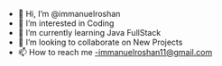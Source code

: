 - 👋 Hi, I’m @immanuelroshan
- 👀 I’m interested in Coding 
- 🌱 I’m currently learning Java FullStack
- 💞️ I’m looking to collaborate on New Projects
- 📫 How to reach me -immanuelroshan11@gmail.com

<!---
immanuelroshan/immanuelroshan is a ✨ special ✨ repository because its `README.md` (this file) appears on your GitHub profile.
You can click the Preview link to take a look at your changes.
--->
